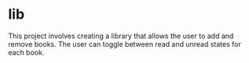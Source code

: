 # lib

This project involves creating a library that allows the user to add and remove books. The user can toggle between read and unread states for each book. 